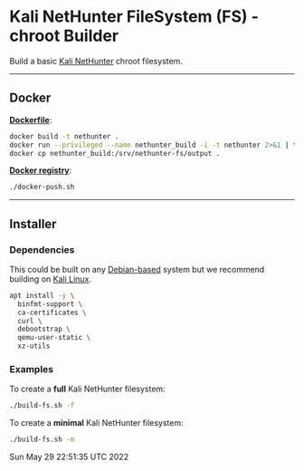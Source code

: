 # Kali NetHunter FileSystem (FS) - chroot Builder

Build a basic [Kali NetHunter](https://www.kali.org/get-kali/#kali-mobile) chroot filesystem.

- - -

## Docker

**[Dockerfile](Dockerfile)**:

```bash
docker build -t nethunter .
docker run --privileged --name nethunter_build -i -t nethunter 2>&1 | tee output.log
docker cp nethunter_build:/srv/nethunter-fs/output .
```

**[Docker registry](https://gitlab.com/kalilinux/nethunter/build-scripts/kali-nethunter-project/container_registry)**:

```bash
./docker-push.sh
```

- - -

## Installer

### Dependencies

This could be built on any [Debian-based](https://www.debian.org/derivatives/) system but we recommend building on [Kali Linux](https://www.kali.org/).

<!-- If editing, needs to match whats in ./Dockerfile, ./README.md and ./build-fs.sh -->
```bash
apt install -y \
  binfmt-support \
  ca-certificates \
  curl \
  debootstrap \
  qemu-user-static \
  xz-utils
```

### Examples

To create a **full** Kali NetHunter filesystem:

```bash
./build-fs.sh -f
```

To create a **minimal** Kali NetHunter filesystem:

```bash
./build-fs.sh -m
```


Sun May 29 22:51:35 UTC 2022
